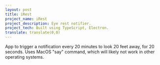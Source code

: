 ```yaml
---
layout: post
title: iRest
project_name: iRest
project_description: Eye rest notifier.
project_tech: Built using TypeScript, Electron.
translate: translate(0,0)
---
```


App to trigger a notification every 20 minutes to look 20 feet away, for 20 seconds. Uses MacOS "say" command, which will likely not work in other operating systems.
